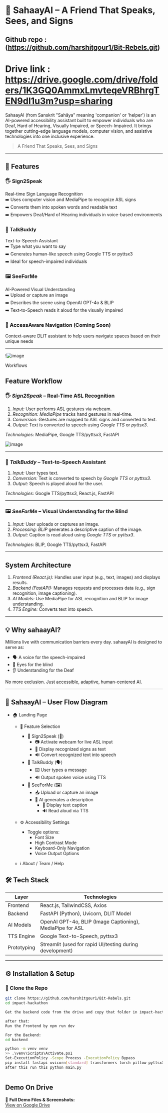 # 🤖 SahaayAI – A Friend That Speaks, Sees, and Signs
## Github repo : (https://github.com/harshitgour1/Bit-Rebels.git)
# Drive link : https://drive.google.com/drive/folders/1K3GQ0AmmxLmvteqeVRBhrgTEN9dl1u3m?usp=sharing

SahaayAI (from Sanskrit "Sahāya" meaning 'companion' or 'helper') is an AI-powered accessibility assistant built to empower individuals who are Deaf, Hard of Hearing, Visually Impaired, or Speech-Impaired. It brings together cutting-edge language models, computer vision, and assistive technologies into one inclusive experience.

>  A Friend That Speaks, Sees, and Signs

---

## 🌟 Features

### 🖐️ Sign2Speak
Real-time Sign Language Recognition  
➡️ Uses computer vision and MediaPipe to recognize ASL signs  
➡️ Converts them into spoken words and readable text  
➡️ Empowers Deaf/Hard of Hearing individuals in voice-based environments

### 💬 TalkBuddy
Text-to-Speech Assistant  
➡️ Type what you want to say  
➡️ Generates human-like speech using Google TTS or pyttsx3  
➡️ Ideal for speech-impaired individuals

### 🖼️ SeeForMe
AI-Powered Visual Understanding  
➡️ Upload or capture an image  
➡️ Describes the scene using OpenAI GPT-4o & BLIP  
➡️ Text-to-Speech reads it aloud for the visually impaired

### 🧭 AccessAware Navigation (Coming Soon)  
Context-aware DLIT assistant to help users navigate spaces based on their unique needs

---
!![image](https://github.com/user-attachments/assets/8241082d-59d0-4103-925e-150e7dfcd2fe)

Workflows

## Feature Workflow
### 🖐️ *Sign2Speak* – Real-Time ASL Recognition

1. *Input:* User performs ASL gestures via webcam.
2. *Recognition:* *MediaPipe* tracks hand gestures in real-time.
3. *Conversion:* Gestures are mapped to ASL signs and converted to text.
4. *Output:* Text is converted to speech using *Google TTS* or *pyttsx3*.

*Technologies:* MediaPipe, Google TTS/pyttsx3, FastAPI

![image](https://github.com/user-attachments/assets/239172ab-ef65-477d-8abb-7fe866ab5c08)

---

### 💬 *TalkBuddy* – Text-to-Speech Assistant

1. *Input:* User types text.
2. *Conversion:* Text is converted to speech by *Google TTS* or *pyttsx3*.
3. *Output:* Speech is played aloud for the user.

*Technologies:* Google TTS/pyttsx3, React.js, FastAPI

---

### 🖼️ *SeeForMe* – Visual Understanding for the Blind

1. *Input:* User uploads or captures an image.
2. *Processing:* *BLIP* generates a descriptive caption of the image.
3. *Output:* Caption is read aloud using *Google TTS* or *pyttsx3*.

*Technologies:* BLIP, Google TTS/pyttsx3, FastAPI

---

##  System Architecture

1. *Frontend (React.js):* Handles user input (e.g., text, images) and displays results.
2. *Backend (FastAPI):* Manages requests and processes data (e.g., sign recognition, image captioning).
3. *AI Models:* Use MediaPipe for ASL recognition and BLIP for image understanding.
4. *TTS Engine:* Converts text into speech.

---

## 💡 Why sahaayAI?

Millions live with communication barriers every day. sahaayAI is designed to serve as:

- 🗣 A voice for the speech-impaired  
- 👀 Eyes for the blind  
- 👂 Understanding for the Deaf  

No more exclusion. Just accessible, adaptive, human-centered AI.

---
## 🧭 SahaayAI – User Flow Diagram

- 🏠 Landing Page  
  - 🔽 Feature Selection  
    - 🔹 Sign2Speak (🧏)
      - 📷 Activate webcam for live ASL input  
      - 📝 Display recognized signs as text  
      - 🔊 Convert recognized text into speech  
    - 🔹 TalkBuddy (🗣️)
      - ⌨️ User types a message  
      - 🔊 Output spoken voice using TTS  
    - 🔹 SeeForMe (🖼️)
      - 📤 Upload or capture an image  
      - 🧠 AI generates a description  
        - 📝 Display text caption  
        - 🔊 Read aloud via TTS  

  - ⚙️ Accessibility Settings  
    - Toggle options:
      - Font Size  
      - High Contrast Mode  
      - Keyboard-Only Navigation  
      - Voice Output Options  

  - ℹ️ About / Team / Help

## 🛠️ Tech Stack

| Layer        | Technologies                                                  |
|--------------|---------------------------------------------------------------|
| Frontend     | React.js, TailwindCSS, Axios                                  |
| Backend      | FastAPI (Python), Uvicorn, DLIT Model                         |
| AI Models    | OpenAI GPT-4o, BLIP (Image Captioning), MediaPipe for ASL     |
| TTS Engine   | Google Text-to-Speech, pyttsx3                                |
| Prototyping  | Streamlit (used for rapid UI/testing during development)      |

---

## ⚙️ Installation & Setup

### 📁 Clone the Repo

```bash
git clone https://github.com/harshitgour1/Bit-Rebels.git
cd impact-hackathon 

Get the backend code from the drive and copy that folder in impact-hacthon

after that:
Run the Frontend by npm run dev

For the Backend:
cd backend

python -m venv venv       
>> .\venv\Scripts\Activate.ps1
Set-ExecutionPolicy -Scope Process -ExecutionPolicy Bypass
pip install fastapi uvicorn[standard] transformers torch pillow pyttsx3 python-multipart
after this run this python main.py



```
## Demo On Drive

📂 **Full Demo Files & Screenshots:**  
[View on Google Drive](https://drive.google.com/drive/folders/1K3GQ0AmmxLmvteqeVRBhrgTEN9dl1u3m?usp=sharing)
